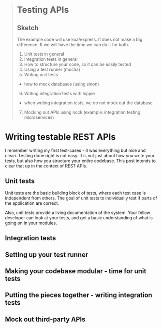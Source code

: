 >
> # Testing APIs
>
> ## Sketch
>
> The example code will use koa/express. It does not make a big difference.
> If we will have the time we can do it for both.
>
> 1. Unit tests in general
> 2. Integration tests in general
> 3. How to structure your code, so it can be easily tested
> 4. Using a test runner (mocha)
> 5. Writing unit tests
>   - how to mock databases (using sinon)
> 6. Writing integration tests with hippie
>   - when writing integration tests, we do not mock out the database
> 7. Mocking out APIs using nock (example: integration testing microservices)

# Writing testable REST APIs

I remember writing my first test-cases - it was everything but nice and clean. Testing done right is not easy.
It is not just about how you write your tests, but also how you structure your entire codebase.
This post intends to clear that up in the context of REST APIs.

## Unit tests

Unit tests are the basic building block of tests, where each test case is independent from
others. The goal of unit tests to individually test if parts of the application are correct.

Also, unit tests provide a living documentation of the system. Your fellow developer can look
at your tests, and get a basic understanding of what is going on in your modules.

## Integration tests

## Setting up your test runner

## Making your codebase modular - time for unit tests

## Putting the pieces together - writing integration tests

## Mock out third-party APIs
